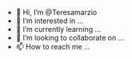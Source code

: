 - 👋 Hi, I’m @Teresamarzio
- 👀 I’m interested in ...
- 🌱 I’m currently learning ...
- 💞️ I’m looking to collaborate on ...
- 📫 How to reach me ...

<!---
Teresamarzio/Teresamarzio is a ✨ special ✨ repository because its `README.md` (this file) appears on your GitHub profile.
You can click the Preview link to take a look at your changes.
--->

